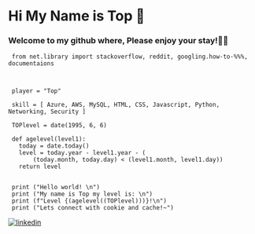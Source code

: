 <h1>Hi My Name is Top 🍵 </h1>


<h3> Welcome to my github where, Please enjoy your stay!👋😄 </h3>


```py3 
 from net.library import stackoverflow, reddit, googling.how-to-%%%, documentaions


 
 player = "Top"

 skill = [ Azure, AWS, MySQL, HTML, CSS, Javascript, Python, Networking, Security ]

 TOPlevel = date(1995, 6, 6)

 def agelevel(level1):
   today = date.today()
   level = today.year - level1.year - (
       (today.month, today.day) < (level1.month, level1.day))
   return level


 print ("Hello world! \n")
 print ("My name is Top my level is: \n")
 print (f"Level {(agelevel((TOPlevel)))}!\n")
 print ("Lets connect with cookie and cache!~")
```

<p> 
<a href="https://www.linkedin.com/in/woraphong-mingsong/">
    <img src="https://img.shields.io/badge/LinkedIn-0077B5?style=for-the-badge&logo=linkedin&logoColor=white"  alt="linkedin"
 </a>
</p>
